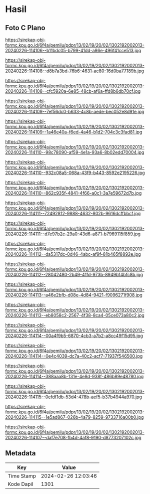 # Hasil

## Foto C Plano

https://sirekap-obj-formc.kpu.go.id/6f4a/pemilu/pdpr/13/02/19/20/02/1302192002013-20240226-114106--b11bdc05-b799-41dd-a86e-496f41cce513.jpg

https://sirekap-obj-formc.kpu.go.id/6f4a/pemilu/pdpr/13/02/19/20/02/1302192002013-20240226-114108--d8b7a3bd-76b6-4631-ac80-16d0ba77189b.jpg

https://sirekap-obj-formc.kpu.go.id/6f4a/pemilu/pdpr/13/02/19/20/02/1302192002013-20240226-114108--cfc5920a-6e85-48cb-af6a-ffd8b6db70cf.jpg

https://sirekap-obj-formc.kpu.go.id/6f4a/pemilu/pdpr/13/02/19/20/02/1302192002013-20240226-114109--7ef56dc0-b633-4c8b-aede-bec052e8d91e.jpg

https://sirekap-obj-formc.kpu.go.id/6f4a/pemilu/pdpr/13/02/19/20/02/1302192002013-20240226-114109--1a46e40a-f6ed-4a46-b1d2-704c3c3fad81.jpg

https://sirekap-obj-formc.kpu.go.id/6f4a/pemilu/pdpr/13/02/19/20/02/1302192002013-20240226-114110--98c78090-af59-4e1a-93a6-8b02edd70004.jpg

https://sirekap-obj-formc.kpu.go.id/6f4a/pemilu/pdpr/13/02/19/20/02/1302192002013-20240226-114110--932c08a5-068a-43f9-b443-8592e2195226.jpg

https://sirekap-obj-formc.kpu.go.id/6f4a/pemilu/pdpr/13/02/19/20/02/1302192002013-20240226-114110--862c935f-4841-4f66-a0c1-3a7e59672d7b.jpg

https://sirekap-obj-formc.kpu.go.id/6f4a/pemilu/pdpr/13/02/19/20/02/1302192002013-20240226-114111--72492812-9888-4632-802b-9616dcffbbcf.jpg

https://sirekap-obj-formc.kpu.go.id/6f4a/pemilu/pdpr/13/02/19/20/02/1302192002013-20240226-114111--d7e97b2c-29a0-43d6-a871-b7969115f859.jpg

https://sirekap-obj-formc.kpu.go.id/6f4a/pemilu/pdpr/13/02/19/20/02/1302192002013-20240226-114112--da5317dc-0d46-4abc-af9f-81b465f8892e.jpg

https://sirekap-obj-formc.kpu.go.id/6f4a/pemilu/pdpr/13/02/19/20/02/1302192002013-20240226-114112--28042480-2b49-41fd-973b-8949b14bfc8b.jpg

https://sirekap-obj-formc.kpu.go.id/6f4a/pemilu/pdpr/13/02/19/20/02/1302192002013-20240226-114113--a46e2bfb-d08e-4d84-9421-f9096271f908.jpg

https://sirekap-obj-formc.kpu.go.id/6f4a/pemilu/pdpr/13/02/19/20/02/1302192002013-20240226-114113--eb8058c2-2567-4f38-8ca4-05ce073a80c2.jpg

https://sirekap-obj-formc.kpu.go.id/6f4a/pemilu/pdpr/13/02/19/20/02/1302192002013-20240226-114114--00a4f9b5-6870-4cb3-a7b2-a8cc49f15d95.jpg

https://sirekap-obj-formc.kpu.go.id/6f4a/pemilu/pdpr/13/02/19/20/02/1302192002013-20240226-114114--0e4c4039-dc7a-40c2-acf7-71937f546500.jpg

https://sirekap-obj-formc.kpu.go.id/6f4a/pemilu/pdpr/13/02/19/20/02/1302192002013-20240226-114114--388aaa8b-131e-4e8d-938f-486b89e48780.jpg

https://sirekap-obj-formc.kpu.go.id/6f4a/pemilu/pdpr/13/02/19/20/02/1302192002013-20240226-114115--0efdf1db-53d4-478b-aef5-b37b4944a970.jpg

https://sirekap-obj-formc.kpu.go.id/6f4a/pemilu/pdpr/13/02/19/20/02/1302192002013-20240226-114115--1e5ad867-026b-4a79-8259-9733716a00b0.jpg

https://sirekap-obj-formc.kpu.go.id/6f4a/pemilu/pdpr/13/02/19/20/02/1302192002013-20240226-114107--daf7e708-fb4d-4af8-9190-d8773207102c.jpg


## Metadata

| Key        | Value               |
| ---------- | ------------------- |
| Time Stamp | 2024-02-26 12:03:46 |
| Kode Dapil | 1301                |




